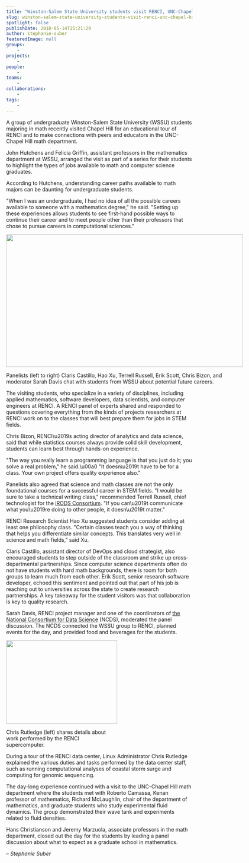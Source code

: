 ```yaml
---
title: "Winston-Salem State University students visit RENCI, UNC-Chapel Hill"
slug: winston-salem-state-university-students-visit-renci-unc-chapel-hill
spotlight: false
publishDate: 2018-05-14T15:21:29
author: stephanie-suber
featuredImage: null
groups:
    - 
projects:
    - 
people:
    - 
teams: 
    - 
collaborations:
    - 
tags:
    - 
---
```

<p>A group of undergraduate Winston-Salem State University (WSSU) students majoring in math recently visited Chapel Hill for an educational tour of RENCI and to make connections with peers and educators in the UNC-Chapel Hill math department.</p>
<p>John Hutchens and Felicia Griffin, assistant professors in the mathematics department at WSSU, arranged the visit as part of a series for their students to highlight the types of jobs available to math and computer science graduates.<!--more--></p>
<p>According to Hutchens, understanding career paths available to math majors can be daunting for undergraduate students.</p>
<p>"When I was an undergraduate, I had no idea of all the possible careers available to someone with a mathematics degree," he said. "Setting up these experiences allows students to see first-hand possible ways to continue their career and to meet people other than their professors that chose to pursue careers in computational sciences."</p>
<div id="attachment_17508" class="wp-caption aligncenter" style="width: 640px"><a href="https://renci.org/wp-content/uploads/2018/05/WSSU-2.jpg"  rel="lightbox[roadtrip]"><img class="wp-image-17508 size-large" src="https://renci.org/wp-content/uploads/2018/05/WSSU-2-1024x572.jpg" alt="" width="640" height="358" srcset="https://renci.org/wp-content/uploads/2018/05/WSSU-2-1024x572.jpg 1024w, https://renci.org/wp-content/uploads/2018/05/WSSU-2-300x168.jpg 300w, https://renci.org/wp-content/uploads/2018/05/WSSU-2-768x429.jpg 768w, https://renci.org/wp-content/uploads/2018/05/WSSU-2-640x358.jpg 640w" sizes="(max-width: 640px) 100vw, 640px" /></a></p>
<p class="wp-caption-text">Panelists (left to right) Claris Castillo, Hao Xu, Terrell Russell, Erik Scott, Chris Bizon, and moderator Sarah Davis chat with students from WSSU about potential future careers.</p>
</div>
<p>The visiting students, who specialize in a variety of disciplines, including applied mathematics, software developers, data scientists, and computer engineers at RENCI. A RENCI panel of experts shared and responded to questions covering everything from the kinds of projects researchers at RENCI work on to the classes that will best prepare them for jobs in STEM fields.</p>
<p>Chris Bizon, RENCI\u2019s acting director of analytics and data science, said that while statistics courses always provide solid skill development, students can learn best through hands-on experience.</p>
<p>"The way you really learn a programming language is that you just do it; you solve a real problem," he said.\u00a0 "It doesn\u2019t have to be for a class. Your own project offers quality experience also."</p>
<p>Panelists also agreed that science and math classes are not the only foundational courses for a successful career in STEM fields. "I would be sure to take a technical writing class," recommended Terrell Russell, chief technologist for the <a href="https://irods.org/" target="_blank" rel="noopener">iRODS Consortium</a>. "If you can\u2019t communicate what you\u2019re doing to other people, it doesn\u2019t matter."</p>
<p>RENCI Research Scientist Hao Xu suggested students consider adding at least one philosophy class. "Certain classes teach you a way of thinking that helps you differentiate similar concepts. This translates very well in science and math fields," said Xu.</p>
<p>Claris Castillo, assistant director of DevOps and cloud strategist, also encouraged students to step outside of the classroom and strike up cross-departmental partnerships. Since computer science departments often do not have students with hard math backgrounds, there is room for both groups to learn much from each other. Erik Scott, senior research software developer, echoed this sentiment and pointed out that part of his job is reaching out to universities across the state to create research partnerships. A key takeaway for the student visitors was that collaboration is key to quality research.</p>
<p>Sarah Davis, RENCI project manager and one of the coordinators of <a href="http://datascienceconsortium.org/" target="_blank" rel="noopener">the National Consortium for Data Science</a> (NCDS), moderated the panel discussion. The NCDS connected the WSSU group to RENCI, planned events for the day, and provided food and beverages for the students.</p>
<div id="attachment_17510" class="wp-caption alignright" style="width: 300px"><a href="https://renci.org/wp-content/uploads/2018/05/WSSU-5-sarah.jpg"  rel="lightbox[roadtrip]"><img class="wp-image-17510 size-medium" src="https://renci.org/wp-content/uploads/2018/05/WSSU-5-sarah-300x225.jpg" alt="" width="300" height="225" srcset="https://renci.org/wp-content/uploads/2018/05/WSSU-5-sarah-300x225.jpg 300w, https://renci.org/wp-content/uploads/2018/05/WSSU-5-sarah-768x576.jpg 768w, https://renci.org/wp-content/uploads/2018/05/WSSU-5-sarah-1024x768.jpg 1024w, https://renci.org/wp-content/uploads/2018/05/WSSU-5-sarah-640x480.jpg 640w" sizes="(max-width: 300px) 100vw, 300px" /></a></p>
<p class="wp-caption-text">Chris Rutledge (left) shares details about work performed by the RENCI supercomputer.</p>
</div>
<p>During a tour of the RENCI data center, Linux Administrator Chris Rutledge explained the various duties and tasks performed by the data center staff, such as running computational analyses of coastal storm surge and computing for genomic sequencing.</p>
<p>The day-long experience continued with a visit to the UNC-Chapel Hill math department where the students met with Roberto Camassa, Kenan professor of mathematics, Richard McLaughlin, chair of the department of mathematics, and graduate students who study experimental fluid dynamics. The group demonstrated their wave tank and experiments related to fluid densities.</p>
<p>Hans Christianson and Jeremy Marzuola, associate professors in the math department, closed out the day for the students by leading a panel discussion about what to expect as a graduate school in mathematics.</p>
<p><em>&#8211; Stephanie Suber</em></p>
<!-- AddThis Advanced Settings generic via filter on the_content --><!-- AddThis Share Buttons generic via filter on the_content -->
